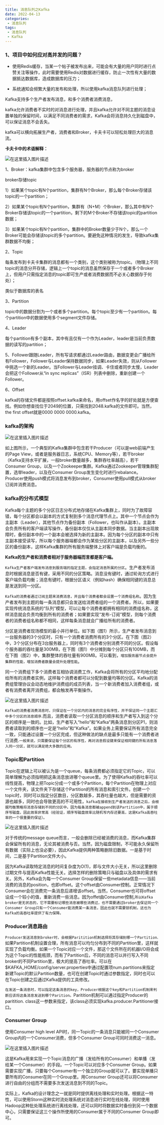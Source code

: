```yaml
---
title: 消息队列之Kafka
date: 2022-04-13
categories:
 - 消息队列
tags:
 - 消息队列
 - Kafka
---
```


### 1、项目中如何应对高并发的问题？

* 使用Redis缓存，当某一个帖子被发布出来，可能会有大量的用户同时进行点赞关注等操作，此时需要使用Redis对数据进行缓存，防止一次性有大量的数据抵达数据库，造成数据库的压力；

* 系统通知会频繁大量的发布和处理，所以使用kafka消息队列进行处理；

Kafka支持多个生产者发布消息，和多个消费者消费消息，

kafka允许消费者不实时的对消息进行处理，并且kafka允许对不同主题的消息设置单独的保留时间，以满足不同消费者的需求，Kafka会将消息持久化到磁盘中，可以保证消息不会丢失。

kafka可以横向拓展生产者，消费者和Broker，卡夫卡可以轻松处理巨大的消息流。

**卡夫卡中的术语解释：**

![在这里插入图片描述](https://img-blog.csdnimg.cn/42e0fd824bf643fdbc9bfe79c6e1374f.png)

1、Broker：kafka集群中包含多个服务器，服务器的节点称为broker

broker存储topic

1）如果某个topic有N个partition，集群有N个Broker，那么每个Broker存储该topic的一个partition；

2）如果某个topic有N个partition，集群有（N+M）个Broker，那么其中有N个Broker存储该topic的一个partition，剩下的M个Broker不存储该topic的partition数据；

3）如果某个topic有N个partition，集群中的Broker数量少于N个，那么一个Broker可能会存储该topic的多个partition。要避免这种情况的发生，导致kafka集群数据不均衡；

2、Topic

每条发布到卡夫卡集群的消息都有一个类别，这个类别被称为topic。（物理上不同topic的消息分开存储，逻辑上一个topic的消息虽然保存于一个或者多个Broker上，但用户只需指定消息的topic即可生产或者消费数据而不必关心数据存于何处）；

类似于数据库的表名

3、Partition

topic中的数据分割为一个或者多个partition。每个topic至少有一个partition。每个partition中的数据使用多个segment文件存储。

4、Leader

每个partition有多个副本，其中有且仅有一个作为Leader，leader是当前负责数据的读写的partition；

5、Follower跟随Leader，所有写请求都通过Leader路由，数据变更会广播给所有Follower，Follower与Leader保持数据同步，如果Leader失效，则从Follower中挑选一个新的Leader。当Follower与Leader挂调、卡住或者同步太慢，Leader会把这个Follower从“in sync replicas”（ISR）列表中删除，重新创建一个Follower。

6、Offset

kafka的存储文件都是按照offset.kafka来命名，用offset作名字的好处就是方便查找。例如你想查找位于2049的位置，只需找到2048.kafka的文件即可。当然，the first offset就是0000 0000 0000.kafka。

### kafka的架构

![在这里插入图片描述](https://img-blog.csdnimg.cn/0b77499903384cc8b51c2611612f5089.png)

如上图所示，一个典型的Kafka集群中包含若干Producer（可以是web前端产生的Page View，或者是服务器日志，系统CPU、Memory等），若干broker（Kafka支持水平扩展，一般broker数量越多，集群吞吐率越高），若干Consumer Group，以及一个Zookeeper集群。Kafka通过Zookeeper管理集群配置，选举leader，以及在Consumer Group发生变化时进行rebalance。Producer使用push模式将消息发布到broker，Consumer使用pull模式从broker订阅并消费消息。

### kafka的分布式模型

Kafka每个主题的多个分区日志分布式地存储在Kafka集群上，同时为了故障容错，每个分区都会以副本的方式复制到多个消息代理节点上。其中一个节点会作为主副本（Leader），其他节点作为备份副本（Follower，也叫作从副本）。主副本会负责所有的客户端读写操作，备份副本仅仅从主副本同步数据。当主副本出现故障时，备份副本中的一个副本会被选择为新的主副本。因为每个分区的副本中只有主副本接受读写，所以每个服务器端都会作为某些分区的主副本，以及另外一些分区的备份副本，这样Kafka集群的所有服务端整体上对客户端是负载均衡的。

**Kafka的生产者和消费者相对于服务器端而言都是客户端。**

`Kafka生产者客户端发布消息到服务端的指定主题，会指定消息所属的分区`。生产者发布消息时根据消息是否有键，采用不同的分区策略。消息没有键时，通过轮询方式进行客户端负载均衡；消息有键时，根据分区语义（例如hash）确保相同键的消息总是发送到同一分区。

`Kafka的消费者通过订阅主题来消费消息，并且每个消费者都会设置一个消费组名称`。因为生产者发布到主题的每一条消息都只会发送给消费者组的一个消费者。所以，如果要实现传统消息系统的“队列”模型，可以让每个消费者都拥有相同的消费组名称，这样消息就会负责均衡到所有的消费者；如果要实现“发布-订阅”模型，则每个消费者的消费者组名称都不相同，这样每条消息就会广播给所有的消费者。

分区是消费者现场模型的最小并行单位。如下图（图1）所示，生产者发布消息到一台服务器的3个分区时，只有一个消费者消费所有的3个分区。在下图（图2）中，3个分区分布在3台服务器上，同时有3个消费者分别消费不同的分区。假设每个服务器的吞吐量是300MB，在下图（图1）中分摊到每个分区只有100MB，而在下图（图2）中，集群整体的吞吐量有900MB。可以看到，`增加服务器节点会提升集群的性能，增加消费者数量会提升处理性能`。

同一个消费组下多个消费者互相协调消费工作，Kafka会将所有的分区平均地分配给所有的消费者实例，这样每个消费者都可以分配到数量均等的分区。Kafka的消费组管理协议会动态地维护消费组的成员列表，当一个新消费者加入消费者组，或者有消费者离开消费组，都会触发再平衡操作。

![在这里插入图片描述](https://img-blog.csdnimg.cn/c7b8e8a815c7409ea9f215a7a46cda34.png)

`Kafka的消费者消费消息时，只保证在一个分区内的消息的完全有序性，并不保证同一个主题汇中多个分区的消息顺序`.而且，消费者读取一个分区消息的顺序和生产者写入到这个分区的顺序是一致的。比如，生产者写入“hello”和“Kafka”两条消息到分区P1，则消费者读取到的顺序也一定是“hello”和“Kafka”。如果业务上需要保证所有消息完全一致，只能通过设置一个分区完成，但这种做法的缺点是最多只能有一个消费者进行消费.`一般来说，只需要保证每个分区的有序性，再对消息假设键来保证相同键的所有消息落入同一分区，就可以满足绝大多数的应用。`

### Topic和Partition

Topic在逻辑上可以被认为是一个queue，每条消费都必须指定它的Topic，可以简单理解为必须指明把这条消息放进哪个queue里。为了使得Kafka的吞吐率可以线性提高，物理上把Topic分成一个或多个Partition，每个Partition在物理上对应一个文件夹，该文件夹下存储这个Partition的所有消息和索引文件。创建一个topic时，同时可以指定分区数目，分区数越多，其吞吐量也越大，但是需要的资源也越多，同时也会导致更高的不可用性，`kafka在接收到生产者发送的消息之后，会根据均衡策略将消息存储到不同的分区中。因为每条消息都被append到该Partition中，属于顺序写磁盘，因此效率非常高（经验证，顺序写磁盘效率比随机写内存还要高，这是Kafka高吞吐率的一个很重要的保证）。`

![在这里插入图片描述](https://img-blog.csdnimg.cn/de55bf2ca472457c978ce75872e7783c.png)

对于传统的message queue而言，一般会删除已经被消费的消息，而Kafka集群会保留所有的消息，无论其被消费与否。当然，因为磁盘限制，不可能永久保留所有数据（实际上也没必要），因此Kafka提供两种策略删除旧数据。一是基于时间，二是基于Partition文件大小。

因为Kafka读取特定消息的时间复杂度为O(1)，即与文件大小无关，所以这里删除过期文件与提高Kafka性能无关。选择怎样的删除策略只与磁盘以及具体的需求有关。另外，Kafka会为每一个Consumer Group保留一些metadata信息——当前消费的消息的position，也即offset。这个offset由Consumer控制。正常情况下Consumer会在消费完一条消息后递增该offset。当然，Consumer也可将offset设成一个较小的值，重新消费一些消息。因为offet由Consumer控制,`所以Kafka broker是无状态的，它不需要标记哪些消息被哪些消费过，也不需要通过broker去保证同一个Consumer Group只有一个Consumer能消费某一条消息，因此也就不需要锁机制，这也为Kafka的高吞吐率提供了有力保障。`

### Producer消息路由

`Producer发送消息到broker时，会根据Paritition机制选择将其存储到哪一个Partition`.如果Partition机制设置合理，所有消息可以均匀分布到不同的Partition里，这样就实现了负载均衡。如果一个Topic对应一个文件，那这个文件所在的机器I/O将会成为这个Topic的性能瓶颈，而有了Partition后，不同的消息可以并行写入不同broker的不同Partition里，极大的提高了吞吐率。可以在$KAFKA_HOME/config/server.properties中通过配置项num.partitions来指定新建Topic的默认Partition数量，也可在创建Topic时通过参数指定，同时也可以在Topic创建之后通过Kafka提供的工具修改。

`在发送一条消息时，可以指定这条消息的key，Producer根据这个key和Partition机制来判断应该将这条消息发送到哪个Parition。`Paritition机制可以通过指定Producer的paritition. class这一参数来指定，该class必须实现kafka.producer.Partitioner接口。

### Consumer Group

使用Consumer high level API时，同一Topic的一条消息只能被同一个Consumer Group内的一个Consumer消费，但多个Consumer Group可同时消费这一消息。

![在这里插入图片描述](https://img-blog.csdnimg.cn/07e44b18d6134ba686299c0284312228.png)

这是Kafka用来实现一个Topic消息的广播（发给所有的Consumer）和单播（发给某一个Consumer）的手段。一个Topic可以对应多个Consumer Group。如果需要实现广播，只要每个Consumer有一个独立的Group就可以了。要实现单播只要所有的Consumer在同一个Group里。用Consumer Group还可以将Consumer进行自由的分组而不需要多次发送消息到不同的Topic。

实际上，Kafka的设计理念之一就是同时提供离线处理和实时处理。根据这一特性，可以使用Storm这种实时流处理系统对消息进行实时在线处理，同时使用Hadoop这种批处理系统进行离线处理，还可以同时将数据实时备份到另一个数据中心，只需要保证这三个操作所使用的Consumer属于不同的Consumer Group即可。


